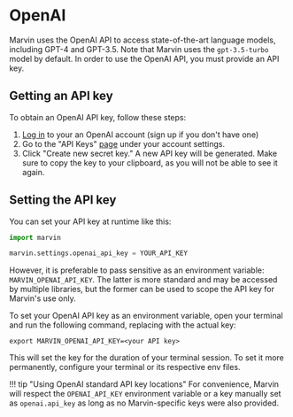 # OpenAI

Marvin uses the OpenAI API to access state-of-the-art language models, including GPT-4 and GPT-3.5. Note that Marvin uses the `gpt-3.5-turbo` model by default. In order to use the OpenAI API, you must provide an API key.

## Getting an API key

To obtain an OpenAI API key, follow these steps:

1. [Log in](https://platform.openai.com/) to your an OpenAI account (sign up if you don't have one)
2. Go to the "API Keys" [page](https://platform.openai.com/account/api-keys) under your account settings.
3. Click "Create new secret key." A new API key will be generated. Make sure to copy the key to your clipboard, as you will not be able to see it again.

## Setting the API key

You can set your API key at runtime like this:

```python
import marvin

marvin.settings.openai_api_key = YOUR_API_KEY
```

However, it is preferable to pass sensitive as an environment variable: `MARVIN_OPENAI_API_KEY`. The latter is more standard and may be accessed by multiple libraries, but the former can be used to scope the API key for Marvin's use only.

To set your OpenAI API key as an environment variable, open your terminal and run the following command, replacing <your API key> with the actual key:

```shell
export MARVIN_OPENAI_API_KEY=<your API key>
```

This will set the key for the duration of your terminal session. To set it more permanently, configure your terminal or its respective env files.

!!! tip "Using OpenAI standard API key locations"
    For convenience, Marvin will respect the `OPENAI_API_KEY` environment variable or a key manually set as `openai.api_key` as long as no Marvin-specific keys were also provided.
